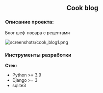 <h2 align="center">Cook blog</h2>



### Описание проекта:
Блог шеф-повара с рецептами


![screenshots/cook_blog1.png](screenshots/cook_blog1.png)



### Инструменты разработки

**Стек:**
- Python >= 3.9
- Django >= 3
- sqlite3
